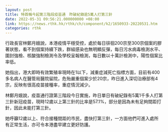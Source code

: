 ```yaml
---
layout: post
title: 特首稱今起第三階段疫苗通　昨破紀錄逾5萬人打第三針
date: 2022-05-31 09:56:21.000000000 +08:00
link: https://news.rthk.hk/rthk/ch/component/k2/1650933-20220531.htm
categories: rthk
---
```


行政長官林鄭月娥說，本港疫情平穩受控，處於每日徘徊200宗至300宗個案的膠著狀態，看不到個案持續下跌，群組感染也無明顯反彈，每日污水病毒檢測水平、圍封強檢、核酸強制檢測令及學校呈報檢測，每日數以十萬計檢測中，陽性個案比率低。

她指出，港大即時有效繁殖率現時在1以下，減重症減死亡指標方面，目前有400多名病人在醫管局醫院留院，危殆嚴重個案少於20宗，昨日進入深切治療部有4宗，反映有很高疫苗接種率，重症情況減少。

林鄭月娥說，疫苗通行證第三階段今日實施，昨日單日有破紀錄有5萬1千多人打第三針新冠疫苗，現時12歲以上第三針的比率是57.1%，部分是因為未有足夠間距打針，因此未能打第三針。

她呼籲12歲以上、符合接種間距的市民，盡快打第三針，一方面他們可進入處所有正常生活，亦可令本港盡早建立更好防護。
